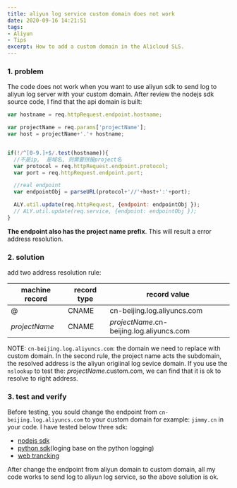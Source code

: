 ```yaml
---
title: aliyun log service custom domain does not work
date: 2020-09-16 14:21:51
tags:
- Aliyun
- Tips
excerpt: How to add a custom domain in the Alicloud SLS.
---
```


### 1. problem
The code does not work when you want to use aliyun sdk to send log to aliyun log server with your custom domain.
After review the nodejs sdk source code, I find that the api domain is built:
```js
var hostname = req.httpRequest.endpoint.hostname;

var projectName = req.params['projectName'];
var host = projectName+'.'+ hostname;


if(!/^[0-9.]+$/.test(hostname)){
  //不是ip,  是域名, 则需要拼接project名
  var protocol = req.httpRequest.endpoint.protocol;
  var port = req.httpRequest.endpoint.port;

  //real endpoint
  var endpointObj = parseURL(protocol+'//'+host+':'+port);

  ALY.util.update(req.httpRequest, {endpoint: endpointObj });
  // ALY.util.update(req.service, {endpoint: endpointObj });
}
```
**The endpoint also has the project name prefix**. This will result a error address resolution.

### 2. solution

add two address resolution rule:

|machine record| record type | record value|
|---|---|---|
|@	|CNAME |cn-beijing.log.aliyuncs.com|
|*projectName*|	CNAME  |*projectName*.cn-beijing.log.aliyuncs.com|

NOTE: `cn-beijing.log.aliyuncs.com`: the domain we need to replace with custom domain.
In the second rule, the project name acts the subdomain, the resolved address is the aliyun origiinal log sevice domain. If you use the `nslookup` to test the: *projectName*.custom.com, we can find that it is ok to resolve to right address.

### 3. test and verify
Before testing, you sould change the endpoint from `cn-beijing.log.aliyuncs.com` to your custom domain for example: `jimmy.cn` in your code. I have tested below three sdk:
- [nodejs sdk](https://github.com/aliyun-UED/aliyun-sdk-js)
- [python sdk](https://github.com/aliyun/aliyun-log-python-sdk)(loging base on the python logging)
- [web trancking](https://help.aliyun.com/document_detail/31752.html)

After change the endpoint from aliyun domain to custom domain, all my code works to send log to aliyun log service, so the above solution is ok.